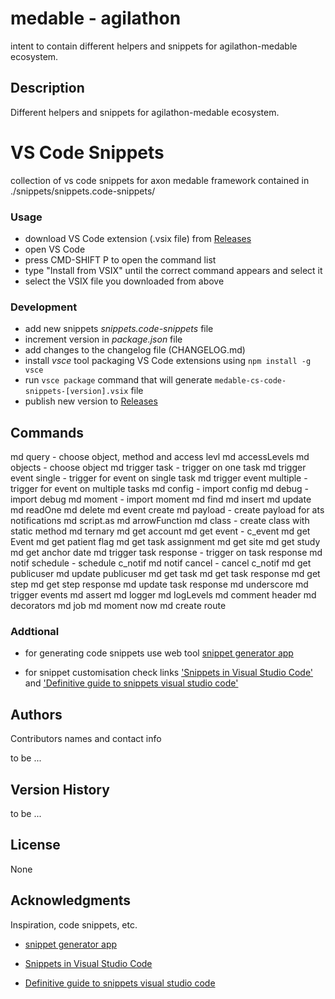 
# medable - agilathon

  

intent to contain different helpers and snippets for agilathon-medable ecosystem.

  

## Description

  

Different helpers and snippets for agilathon-medable ecosystem.

  
  

# VS Code Snippets

collection of vs code snippets for axon medable framework contained in ./snippets/snippets.code-snippets/

### Usage

- download VS Code extension (.vsix file) from [Releases](https://github.com/agilathonmg74/medable-agilathon/releases)
- open VS Code
- press CMD-SHIFT P to open the command list
- type "Install from VSIX" until the correct command appears and select it
- select the VSIX file you downloaded from above

### Development

- add new snippets  *snippets.code-snippets* file
- increment version in *package.json* file
- add changes to the changelog file (CHANGELOG.md)
- install *vsce* tool packaging VS Code extensions using `npm install -g vsce`
- run `vsce package` command that will generate `medable-cs-code-snippets-[version].vsix` file
- publish new version to [Releases](https://github.com/agilathonmg74/medable-agilathon/releases)

## Commands

md query - choose object, method and access levl
md accessLevels
md objects - choose object
md trigger task - trigger on one task
md trigger event single - trigger for event on single task
md trigger event multiple - trigger for event on multiple tasks
md config - import config
md debug - import debug
md moment - import moment
md find
md insert
md update
md readOne
md delete
md event create
md payload - create payload for ats notifications
md script.as
md arrowFunction
md class - create class with static method
md ternary
md get account
md get event - c_event
md get Event
md get patient flag
md get task assignment
md get site
md get study
md get anchor date
md trigger task response - trigger on task response
md notif schedule - schedule c_notif
md notif cancel - cancel c_notif
md get publicuser
md update publicuser
md get task
md get task response
md get step
md get step response
md update task response
md underscore
md trigger events
md assert
md logger
md logLevels
md comment header
md decorators
md job
md moment now
md create route

### Addtional

  

- for generating code snippets use web tool [snippet generator app](https://snippet-generator.app/)

- for snippet customisation check links ['Snippets in Visual Studio Code'](https://code.visualstudio.com/docs/editor/userdefinedsnippets) and ['Definitive guide to snippets visual studio code'](https://www.freecodecamp.org/news/definitive-guide-to-snippets-visual-studio-code/)

  
  

## Authors

  

Contributors names and contact info

  

to be ...

  

## Version History

  

to be ...

  

## License

  

None

## Acknowledgments

  

Inspiration, code snippets, etc.

* [snippet generator app](https://snippet-generator.app/)

* [Snippets in Visual Studio Code](https://code.visualstudio.com/docs/editor/userdefinedsnippets)

* [Definitive guide to snippets visual studio code](https://www.freecodecamp.org/news/definitive-guide-to-snippets-visual-studio-code)